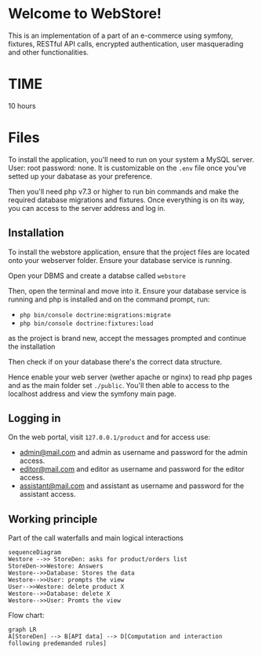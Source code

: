# Welcome to WebStore!

This is an implementation of a part of an e-commerce using symfony, fixtures, RESTful API calls, encrypted authentication, user masquerading and other functionalities.

# TIME
10 hours

# Files

To install the application, you'll need to run on your system a MySQL server. User: root password: none. It is customizable on the `.env` file once you've setted up your dabatase as your preference.

Then you'll need php v7.3 or higher to run bin commands and make the required database migrations and fixtures. Once everything is on its way, you can access to the server address and log in.

## Installation

To install the webstore application, ensure that the project files are located onto your webserver folder. Ensure your database service is running.

Open your DBMS and create a databse called `webstore`

Then, open the terminal and move into it. Ensure your database service is running and php is installed and on the command prompt, run:

- `php bin/console doctrine:migrations:migrate`
- `php bin/console doctrine:fixtures:load`

as the project is brand new, accept the messages prompted and continue the installation

Then check if on your database there's the correct data structure.

Hence enable your web server (wether apache or nginx) to read php pages and as the main folder set `./public`. You'll then able to access to the localhost address and view the symfony main page.

## Logging in

On the web portal, visit `127.0.0.1/product` and for access use:

- admin@mail.com and admin as username and password for the admin access.
- editor@mail.com and editor as username and password for the editor access.
- assistant@mail.com and assistant as username and password for the assistant access.

## Working principle

Part of the call waterfalls and main logical interactions

```mermaid
sequenceDiagram
Westore -->> StoreDen: asks for product/orders list
StoreDen->>Westore: Answers
Westore-->>Database: Stores the data
Westore-->>User: prompts the view
User-->>Westore: delete product X
Westore-->>Database: delete X
Westore-->>User: Promts the view
```

Flow chart:

```mermaid
graph LR
A[StoreDen] --> B[API data] --> D[Computation and interaction following predemanded rules]
```
